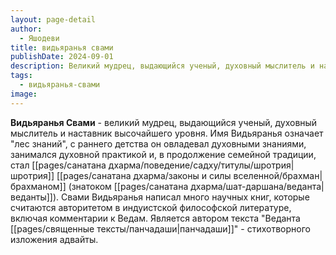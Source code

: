 ```yaml
---
layout: page-detail
author:
  - Яшодеви
title: видьяранья свами
publishDate: 2024-09-01
description: Великий мудрец, выдающийся ученый, духовный мыслитель и наставник высочайшего уровня. Имя Видьяранья означает лес знаний, с раннего детства он овладевал духовными знаниями, занимался духовной практикой и, в продолжение семейной традиции, стал шротрия брахманом (знатоком веданты). Свами Видьяранья написал много научных книг, которые считаются авторитетом в индуистской философской литературе, включая комментарии к Ведам. Является автором текста Веданта панчадаши - стихотворного изложения адвайты.
tags:
  - видьяранья-свами
image:
---
```

**Видьяранья Свами** - великий мудрец, выдающийся ученый, духовный мыслитель и наставник высочайшего уровня. Имя Видьяранья означает "лес знаний", с раннего детства он овладевал духовными знаниями, занимался духовной практикой и, в продолжение семейной традиции, стал [[pages/санатана дхарма/поведение/садху/титулы/шротрия|шротрия]] [[pages/санатана дхарма/законы и силы вселенной/брахман|брахманом]] (знатоком [[pages/санатана дхарма/шат-даршана/веданта|веданты]]). Свами Видьяранья написал много научных книг, которые считаются авторитетом в индуистской философской литературе, включая комментарии к Ведам. Является автором текста "Веданта [[pages/священные тексты/панчадаши|панчадаши]]" - стихотворного изложения адвайты.

